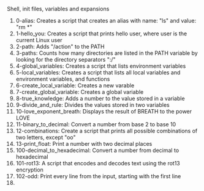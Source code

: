 Shell, init files, variables and expansions
1. 0-alias: Creates a script that creates an alias with name: "ls" and value: "rm *"
2. 1-hello_you: Creates a script that prints hello user, where user is the current Linux user
3. 2-path: Adds "/action" to the PATH
4. 3-paths: Counts how many directories are listed in the PATH variable by looking for the directory separators ":/"
5. 4-global_variables: Creates a script that lists environment variables
6. 5-local_variables: Creates a script that lists all local variables and environment variables, and functions
7. 6-create_local_variable: Creates a new varable
8. 7-create_global_variable: Creates a global variable
9. 8-true_knowledge: Adds a number to the value stored in a variable
10. 9-divide_and_rule: Divides the values stored in two variables
11. 10-love_exponent_breath: Displays the result of BREATH to the power LOVE
12. 11-binary_to_decimal: Convert a number from base 2 to base 10
13. 12-combinations: Create a script that prints all possible combinations of two letters, except "oo"
14. 13-print_float: Print a number with two decimal places
15. 100-decimal_to_hexadecimal: Convert a number from decimal to hexadecimal
16. 101-rot13: A script that encodes and decodes text using the rot13 encryption
17. 102-odd: Print every line from the input, starting with the first line
18.

